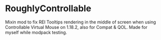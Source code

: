 # RoughlyControllable
Mixin mod to fix REI Tooltips rendering in the middle of screen when using Controllable Virtual Mouse on 1.18.2, also for Compat &amp; QOL. Made for myself while modpack testing.
